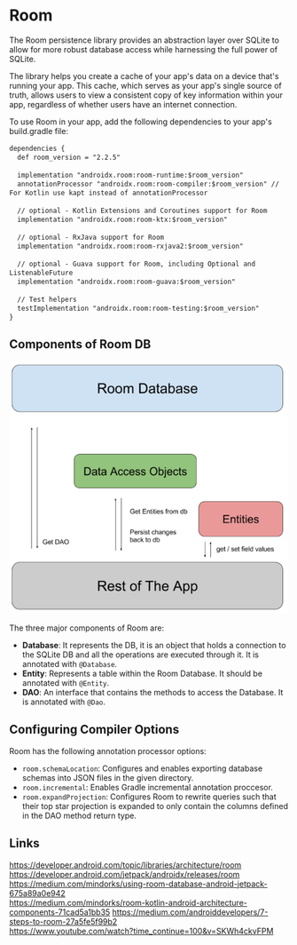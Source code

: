 # Room

The Room persistence library provides an abstraction layer over SQLite to allow for more robust database access while harnessing the full power of SQLite.

The library helps you create a cache of your app's data on a device that's running your app. This cache, which serves as your app's single source of truth, allows users to view a consistent copy of key information within your app, regardless of whether users have an internet connection.

To use Room in your app, add the following dependencies to your app's build.gradle file:

```
dependencies {
  def room_version = "2.2.5"

  implementation "androidx.room:room-runtime:$room_version"
  annotationProcessor "androidx.room:room-compiler:$room_version" // For Kotlin use kapt instead of annotationProcessor

  // optional - Kotlin Extensions and Coroutines support for Room
  implementation "androidx.room:room-ktx:$room_version"

  // optional - RxJava support for Room
  implementation "androidx.room:room-rxjava2:$room_version"

  // optional - Guava support for Room, including Optional and ListenableFuture
  implementation "androidx.room:room-guava:$room_version"

  // Test helpers
  testImplementation "androidx.room:room-testing:$room_version"
}
```

## Components of Room DB
![](./res/room.png "Room architecture")

The three major components of Room are:
- **Database**: It represents the DB, it is an object that holds a connection to the SQLite DB and all the operations are executed through it. It is annotated with `@Database`.
- **Entity**: Represents a table within the Room Database. It should be annotated with `@Entity`.
- **DAO**: An interface that contains the methods to access the Database. It is annotated with `@Dao`.

## Configuring Compiler Options

Room has the following annotation processor options:

- `room.schemaLocation`: Configures and enables exporting database schemas into JSON files in the given directory.
- `room.incremental`: Enables Gradle incremental annotation proccesor.
- `room.expandProjection`: Configures Room to rewrite queries such that their top star projection is expanded to only contain the columns defined in the DAO method return type.

## Links  
https://developer.android.com/topic/libraries/architecture/room  
https://developer.android.com/jetpack/androidx/releases/room  
https://medium.com/mindorks/using-room-database-android-jetpack-675a89a0e942  
https://medium.com/mindorks/room-kotlin-android-architecture-components-71cad5a1bb35
https://medium.com/androiddevelopers/7-steps-to-room-27a5fe5f99b2  
https://www.youtube.com/watch?time_continue=100&v=SKWh4ckvFPM  
